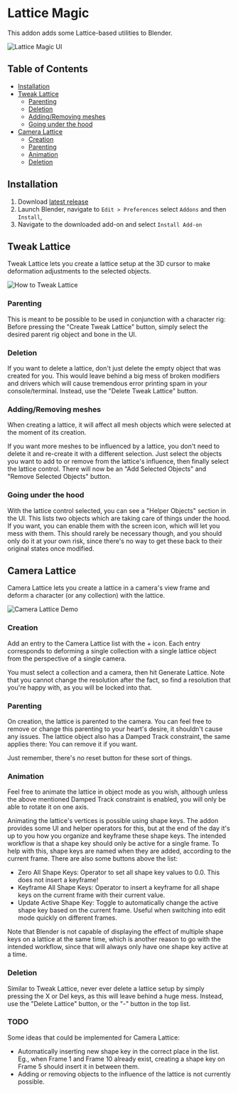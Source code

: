 # Lattice Magic
This addon adds some Lattice-based utilities to Blender. 

![Lattice Magic UI](/media/addons/lattice_magic/lattice_magic.png)

## Table of Contents

- [Installation](#installation)
- [Tweak Lattice](#tweak-lattice)
    - [Parenting](#parenting)
    - [Deletion](#deletion)
    - [Adding/Removing meshes](#addingremoving-meshes)
    - [Going under the hood](#going-under-the-hood)
- [Camera Lattice](#camera-lattice)
    - [Creation](#creation)
    - [Parenting](#parenting-1)
    - [Animation](#animation)
    - [Deletion](#deletion-1)


## Installation
1. Download [latest release](../addons/overview) 
2. Launch Blender, navigate to `Edit > Preferences` select `Addons` and then `Install`, 
3. Navigate to the downloaded add-on and select `Install Add-on` 


## Tweak Lattice
Tweak Lattice lets you create a lattice setup at the 3D cursor to make deformation adjustments to the selected objects.  

![How to Tweak Lattice](/media/addons/lattice_magic/tweak_lattice.gif)

### Parenting
This is meant to be possible to be used in conjunction with a character rig: Before pressing the "Create Tweak Lattice" button, simply select the desired parent rig object and bone in the UI.

### Deletion
If you want to delete a lattice, don't just delete the empty object that was created for you. This would leave behind a big mess of broken modifiers and drivers which will cause tremendous error printing spam in your console/terminal. Instead, use the "Delete Tweak Lattice" button.

### Adding/Removing meshes
When creating a lattice, it will affect all mesh objects which were selected at the moment of its creation.  

If you want more meshes to be influenced by a lattice, you don't need to delete it and re-create it with a different selection. Just select the objects you want to add to or remove from the lattice's influence, then finally select the lattice control. There will now be an "Add Selected Objects" and "Remove Selected Objects" button.  

### Going under the hood
With the lattice control selected, you can see a "Helper Objects" section in the UI. This lists two objects which are taking care of things under the hood. If you want, you can enable them with the screen icon, which will let you mess with them. This should rarely be necessary though, and you should only do it at your own risk, since there's no way to get these back to their original states once modified.


## Camera Lattice
Camera Lattice lets you create a lattice in a camera's view frame and deform a character (or any collection) with the lattice.

![Camera Lattice Demo](/media/addons/lattice_magic/camera_lattice.gif)

### Creation
Add an entry to the Camera Lattice list with the + icon. Each entry corresponds to deforming a single collection with a single lattice object from the perspective of a single camera.  

You must select a collection and a camera, then hit Generate Lattice. Note that you cannot change the resolution after the fact, so find a resolution that you're happy with, as you will be locked into that.  

### Parenting
On creation, the lattice is parented to the camera. You can feel free to remove or change this parenting to your heart's desire, it shouldn't cause any issues. The lattice object also has a Damped Track constraint, the same applies there: You can remove it if you want.  

Just remember, there's no reset button for these sort of things.

### Animation
Feel free to animate the lattice in object mode as you wish, although unless the above mentioned Damped Track constraint is enabled, you will only be able to rotate it on one axis.  

Animating the lattice's vertices is possible using shape keys. The addon provides some UI and helper operators for this, but at the end of the day it's up to you how you organize and keyframe these shape keys.
The intended workflow is that a shape key should only be active for a single frame. To help with this, shape keys are named when they are added, according to the current frame. There are also some buttons above the list:
- Zero All Shape Keys: Operator to set all shape key values to 0.0. This does not insert a keyframe!  
- Keyframe All Shape Keys: Operator to insert a keyframe for all shape keys on the current frame with their current value.  
- Update Active Shape Key: Toggle to automatically change the active shape key based on the current frame. Useful when switching into edit mode quickly on different frames.  

Note that Blender is not capable of displaying the effect of multiple shape keys on a lattice at the same time, which is another reason to go with the intended workflow, since that will always only have one shape key active at a time.


### Deletion  
Similar to Tweak Lattice, never ever delete a lattice setup by simply pressing the X or Del keys, as this will leave behind a huge mess. Instead, use the "Delete Lattice" button, or the "-" button in the top list.  


### TODO
Some ideas that could be implemented for Camera Lattice:
- Automatically inserting new shape key in the correct place in the list. Eg., when Frame 1 and Frame 10 already exist, creating a shape key on Frame 5 should insert it in between them.  
- Adding or removing objects to the influence of the lattice is not currently possible.  
